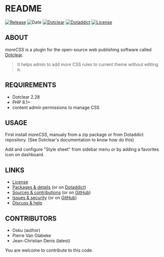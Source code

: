 # README

[![Release](https://img.shields.io/badge/release-2.5-a2cbe9.svg)](https://git.dotclear.watch/JcDenis/moreCSS/releases)
![Date](https://img.shields.io/badge/date-2023.10.11-c44d58.svg)
[![Dotclear](https://img.shields.io/badge/dotclear-v2.28-137bbb.svg)](https://fr.dotclear.org/download)
[![Dotaddict](https://img.shields.io/badge/dotaddict-official-9ac123.svg)](https://plugins.dotaddict.org/dc2/details/moreCSS)
[![License](https://img.shields.io/github/license/JcDenis/moreCSS)](https://git.dotclear.watch/JcDenis/moreCSS/blob/master/LICENSE)

## ABOUT

_moreCSS_ is a plugin for the open-source web publishing software called [Dotclear](https://www.dotclear.org).

> It helps admin to add more CSS rules to current theme without editing it.

## REQUIREMENTS

* Dotclear 2.28
* PHP 8.1+
* content admin permissions to manage CSS

## USAGE

First install _moreCSS_, manualy from a zip package or from 
Dotaddict repository. (See Dotclear's documentation to know how do this)

Add and configure "Style sheet" from sidebar menu 
or by adding a favorites icon on dashboard.

## LINKS

* [License](https://git.dotclear.watch/JcDenis/moreCSS/src/branch/master/LICENSE)
* [Packages & details](https://git.dotclear.watch/JcDenis/moreCSS/releases) (or on [Dotaddict](https://plugins.dotaddict.org/dc2/details/moreCSS))
* [Sources & contributions](https://git.dotclear.watch/JcDenis/moreCSS) (or on [GitHub](https://github.com/JcDenis/moreCSS))
* [Issues & security](https://git.dotclear.watch/JcDenis/moreCSS/issues) (or on [GitHub](https://github.com/JcDenis/moreCSS/issues))
* [Discuss & help](http://forum.dotclear.org/viewtopic.php?id=44908)

## CONTRIBUTORS

* Osku (author)
* Pierre Van Glabeke
* Jean-Christian Denis (latest)

You are welcome to contribute to this code.


